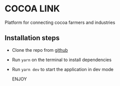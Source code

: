 # COCOA LINK

Platform for connecting cocoa farmers and industries

## Installation steps

* Clone the repo from [github](https://github.com/DanUgbeye/cocoa-link)
* Run `yarn` on the terminal to install dependencies
* Run `yarn dev` to start the application in dev mode

    ENJOY
